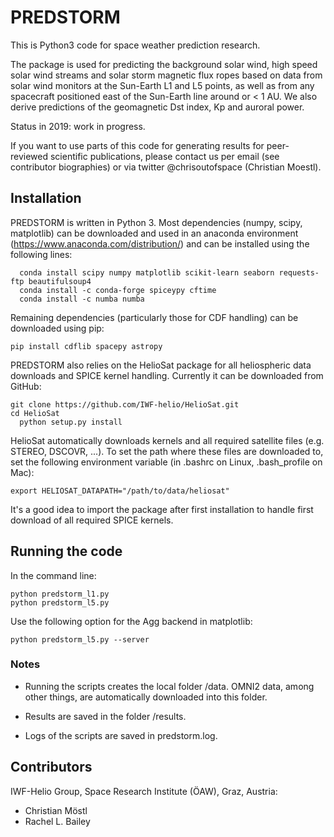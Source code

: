 # PREDSTORM

This is Python3 code for space weather prediction research.

The package is used for predicting the background solar wind, high speed solar wind streams and solar storm magnetic flux ropes based on data from solar wind monitors at the Sun-Earth L1 and L5 points, as well as from any spacecraft positioned east of the Sun-Earth line around or < 1 AU. We also derive predictions of the geomagnetic Dst index, Kp and auroral power.

Status in 2019: work in progress.

If you want to use parts of this code for generating results for peer-reviewed scientific publications, please contact us per email (see contributor biographies) or via twitter @chrisoutofspace (Christian Moestl).

## Installation

PREDSTORM is written in Python 3. Most dependencies (numpy, scipy, matplotlib) can be downloaded and used in an anaconda environment (https://www.anaconda.com/distribution/) and can be installed using the following lines:

	  conda install scipy numpy matplotlib scikit-learn seaborn requests-ftp beautifulsoup4
	  conda install -c conda-forge spiceypy cftime
	  conda install -c numba numba

Remaining dependencies (particularly those for CDF handling) can be downloaded using pip:

    pip install cdflib spacepy astropy

PREDSTORM also relies on the HelioSat package for all heliospheric data downloads and SPICE kernel handling. Currently it can be downloaded from GitHub:

    git clone https://github.com/IWF-helio/HelioSat.git
    cd HelioSat
	  python setup.py install

HelioSat automatically downloads kernels and all required satellite files (e.g. STEREO, DSCOVR, ...). To set the path where these files are downloaded to, set the following environment variable (in .bashrc on Linux, .bash_profile on Mac):

    export HELIOSAT_DATAPATH="/path/to/data/heliosat"
    
It's a good idea to import the package after first installation to handle first download of all required SPICE kernels.

## Running the code

In the command line:

    python predstorm_l1.py
    python predstorm_l5.py

Use the following option for the Agg backend in matplotlib:

    python predstorm_l5.py --server 

### Notes

* Running the scripts creates the local folder /data. OMNI2 data, among other things, are automatically downloaded into this folder.

* Results are saved in the folder /results.

* Logs of the scripts are saved in predstorm.log.

## Contributors

IWF-Helio Group, Space Research Institute (ÖAW), Graz, Austria:
* Christian Möstl
* Rachel L. Bailey
